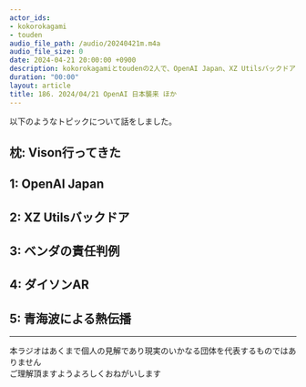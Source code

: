 ```yaml
---
actor_ids:
- kokorokagami
- touden
audio_file_path: /audio/20240421m.m4a
audio_file_size: 0
date: 2024-04-21 20:00:00 +0900
description: kokorokagamiとtoudenの2人で、OpenAI Japan、XZ Utilsバックドア など について話しました。
duration: "00:00"
layout: article
title: 186. 2024/04/21 OpenAI 日本襲来 ほか
---
```


以下のようなトピックについて話をしました。

## 枕: Vison行ってきた
## 1: OpenAI Japan
## 2: XZ Utilsバックドア
## 3: ベンダの責任判例
## 4: ダイソンAR
## 5: 青海波による熱伝播

___

本ラジオはあくまで個人の見解であり現実のいかなる団体を代表するものではありません  
ご理解頂ますようよろしくおねがいします  
